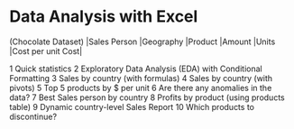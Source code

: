 # Data Analysis with Excel
(Chocolate Dataset)
|Sales Person |Geography |Product	|Amount	|Units |Cost per unit	Cost|

1	Quick statistics
2	Exploratory Data Analysis (EDA) with Conditional Formatting
3	Sales by country (with formulas)
4	Sales by country (with pivots)
5	Top 5 products by $ per unit
6	Are there any anomalies in the data?
7	Best Sales person by country
8	Profits by product (using products table)
9	Dynamic country-level Sales Report
10 Which products to discontinue?
